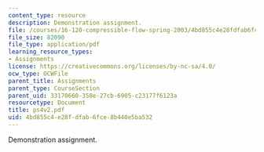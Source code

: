 ```yaml
---
content_type: resource
description: Demonstration assignment.
file: /courses/16-120-compressible-flow-spring-2003/4bd855c4e28fdfab6fce8b440e5ba532_ps4v2.pdf
file_size: 82090
file_type: application/pdf
learning_resource_types:
- Assignments
license: https://creativecommons.org/licenses/by-nc-sa/4.0/
ocw_type: OCWFile
parent_title: Assignments
parent_type: CourseSection
parent_uid: 33170660-358e-27cb-6905-c23177f6123a
resourcetype: Document
title: ps4v2.pdf
uid: 4bd855c4-e28f-dfab-6fce-8b440e5ba532
---
```

Demonstration assignment.